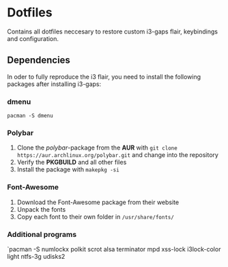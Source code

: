 # Dotfiles

Contains all dotfiles neccesary to restore custom i3-gaps flair, keybindings and configuration.

## Dependencies

In oder to fully reproduce the i3 flair, you need to install the following packages after installing i3-gaps:

### dmenu

`pacman -S dmenu`

### Polybar

1. Clone the *polybar*-package from the **AUR** with `git clone https://aur.archlinux.org/polybar.git` and change into the repository
2. Verify the **PKGBUILD** and all other files
3. Install the package with `makepkg -si`

### Font-Awesome

1. Download the Font-Awesome package from their website
2. Unpack the fonts
3. Copy each font to their own folder in `/usr/share/fonts/`

### Additional programs

`pacman -S numlockx polkit scrot alsa terminator mpd xss-lock i3lock-color light ntfs-3g udisks2
